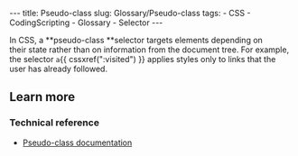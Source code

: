 --- title: Pseudo-class slug: Glossary/Pseudo-class tags: - CSS - CodingScripting - Glossary - Selector ---

In CSS, a **pseudo-class **selector targets elements depending on their state rather than on information from the document tree. For example, the selector `a`{{ cssxref(":visited") }} applies styles only to links that the user has already followed.

## Learn more

### Technical reference

- [Pseudo-class documentation](/en-US/docs/Web/CSS/Pseudo-classes)

